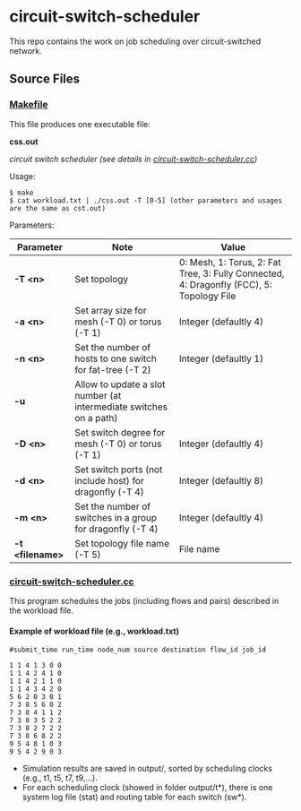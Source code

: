 # circuit-switch-scheduler
This repo contains the work on job scheduling over circuit-switched network.
## Source Files
### [Makefile](Makefile)
This file produces one executable file:

**css.out**

*circuit switch scheduler (see details in [circuit-switch-scheduler.cc](circuit-switch-scheduler.cc))*

Usage: 
```shell
$ make
$ cat workload.txt | ./css.out -T [0-5] (other parameters and usages are the same as cst.out)
```

Parameters:

| Parameter | Note | Value |
| --- | --- | --- |
| **-T \<n\>** | Set topology | 0: Mesh, 1: Torus, 2: Fat Tree, 3: Fully Connected, 4: Dragonfly (FCC), 5: Topology File |
| **-a \<n\>** | Set array size for mesh (-T 0) or torus (-T 1) | Integer (defaultly 4) |
| **-n \<n\>** | Set the number of hosts to one switch for fat-tree (-T 2) | Integer (defaultly 1) |
| **-u** | Allow to update a slot number (at intermediate switches on a path) |  |
| **-D \<n\>** | Set switch degree for mesh (-T 0) or torus (-T 1) | Integer (defaultly 4) |
| **-d \<n\>** | Set switch ports (not include host) for dragonfly (-T 4) | Integer (defaultly 8) |
| **-m \<n\>** | Set the number of switches in a group for dragonfly (-T 4) | Integer (defaultly 4) |
| **-t \<filename\>** | Set topology file name (-T 5) | File name |


### [circuit-switch-scheduler.cc](circuit-switch-scheduler.cc)
This program schedules the jobs (including flows and pairs) described in the workload file.

#### Example of workload file (e.g., workload.txt)
    #submit_time run_time node_num source destination flow_id job_id

    1 1 4 1 3 0 0
    1 1 4 2 4 1 0
    1 1 4 2 1 1 0
    1 1 4 3 4 2 0
    5 6 2 0 3 0 1
    7 3 8 5 6 0 2
    7 3 8 4 1 1 2
    7 3 8 3 5 2 2
    7 3 8 2 7 2 2
    7 3 8 6 8 2 2
    9 5 4 8 1 0 3
    9 5 4 2 9 0 3

* Simulation results are saved in output/, sorted by scheduling clocks (e.g., t1, t5, t7, t9,...).
* For each scheduling clock (showed in folder output/t*), there is one system log file (stat) and routing table for each switch (sw*).